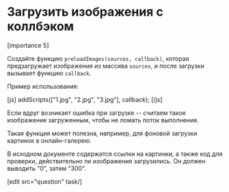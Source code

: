 # Загрузить изображения с коллбэком

[importance 5]

Создайте функцию `preloadImages(sources, callback)`, которая предзагружает изображения из массива `sources`, и после загрузки вызывает функцию `callback`.

Пример использования:

[js]
addScripts(["1.jpg", "2.jpg", "3.jpg"], callback);
[/js]

Если вдруг возникает ошибка при загрузке -- считаем такое изображение загруженным, чтобы не ломать поток выполнения.

Такая функция может полезна, например, для фоновой загрузки картинок в онлайн-галерею.

В исходном документе содержатся ссылки на картинки, а также код для проверки, действительно ли изображения загрузились. Он должен выводить "0", затем "300".

[edit src="question" task/] 




